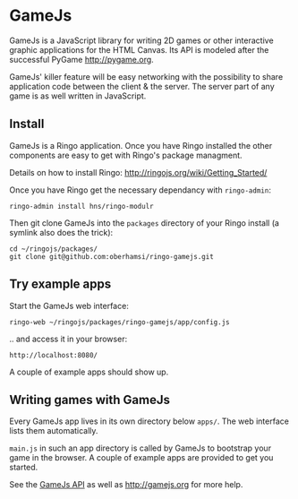 GameJs
=======

GameJs is a JavaScript library for writing 2D games or other interactive graphic applications for the HTML Canvas. Its API is modeled after the successful PyGame <http://pygame.org>.

GameJs' killer feature will be easy networking with the possibility to share application code between the client & the server. The server part of any game is as well written in JavaScript.

Install
-------

GameJs is a Ringo application. Once you have Ringo installed the other components
are easy to get with Ringo's package managment.

Details on how to install Ringo: <http://ringojs.org/wiki/Getting_Started/>

Once you have Ringo get the necessary dependancy with `ringo-admin`:

    ringo-admin install hns/ringo-modulr

Then git clone GameJs into the `packages` directory of your Ringo install
(a symlink also does the trick):

    cd ~/ringojs/packages/
    git clone git@github.com:oberhamsi/ringo-gamejs.git

Try example apps
------------------
Start the GameJs web interface:

    ringo-web ~/ringojs/packages/ringo-gamejs/app/config.js
   
.. and access it in your browser:
   
    http://localhost:8080/

A couple of example apps should show up.

Writing games with GameJs
-----------------------------
Every GameJs app lives in its own directory below `apps/`. The web interface lists them automatically.

`main.js` in such an app directory is called by GameJs to bootstrap your game in the browser. A couple of example apps are provided to get you started.

See the [GameJs API](http://gamejs.org/api/) as well as <http://gamejs.org> for more help.
